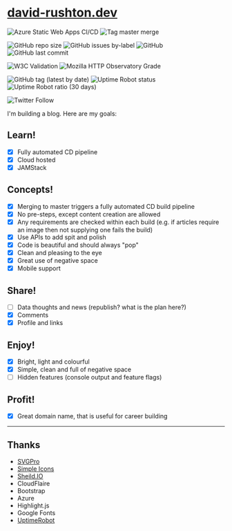 
# [david-rushton.dev](https://david-rushton.dev)

![Azure Static Web Apps CI/CD](https://github.com/David-Rushton/Blog/workflows/Azure%20Static%20Web%20Apps%20CI/CD/badge.svg)
![Tag master merge](https://github.com/David-Rushton/Blog/workflows/Tag%20master%20merge/badge.svg)

![GitHub repo size](https://img.shields.io/github/repo-size/david-rushton/blog?logo=github)
![GitHub issues by-label](https://img.shields.io/github/issues/david-rushton/blog/bug?color=red&logo=github)
![GitHub](https://img.shields.io/github/license/david-rushton/blog?logo=github)
![GitHub last commit](https://img.shields.io/github/last-commit/david-rushton/blog?logo=github)

![W3C Validation](https://img.shields.io/w3c-validation/html?label=validation&targetUrl=https%3A%2F%2Fdavid-rushton.dev&logo=w3c)
![Mozilla HTTP Observatory Grade](https://img.shields.io/mozilla-observatory/grade-score/david-rushton.dev?label=observatory&publish&logo=mozilla)

![GitHub tag (latest by date)](https://img.shields.io/github/v/tag/david-rushton/blog?label=version)
![Uptime Robot status](https://img.shields.io/uptimerobot/status/m785534556-d48c864e3cc95a5dbecf83d2)
![Uptime Robot ratio (30 days)](https://img.shields.io/uptimerobot/ratio/m785534556-d48c864e3cc95a5dbecf83d2)

![Twitter Follow](https://img.shields.io/twitter/follow/davidrushton55?label=Follow&style=social)

I'm building a blog.  Here are my goals:

## Learn!

- [x] Fully automated CD pipeline
- [x] Cloud hosted
- [x] JAMStack

## Concepts!

- [x] Merging to master triggers a fully automated CD build pipeline
- [x] No pre-steps, except content creation are allowed
- [x] Any requirements are checked within each build (e.g. if articles require an image then not supplying one fails the build)
- [x] Use APIs to add spit and polish
- [x] Code is beautiful and should always "pop"
- [x] Clean and pleasing to the eye
- [x] Great use of negative space
- [x] Mobile support

## Share!

- [ ] Data thoughts and news (republish?  what is the plan here?)
- [x] Comments
- [x] Profile and links

## Enjoy!

- [x] Bright, light and colourful
- [x] Simple, clean and full of negative space
- [ ] Hidden features (console output and feature flags)

## Profit!

- [x] Great domain name, that is useful for career building


---

## Thanks

- [SVGPro](https://www.svgrepo.com/)
- [Simple Icons](https://simpleicons.org/)
- [Sheild.IO](https://shield.io)
- CloudFlaire
- Bootstrap
- Azure
- Highlight.js
- Google Fonts
- [UptimeRobot](https://uptimerobot.com/)
